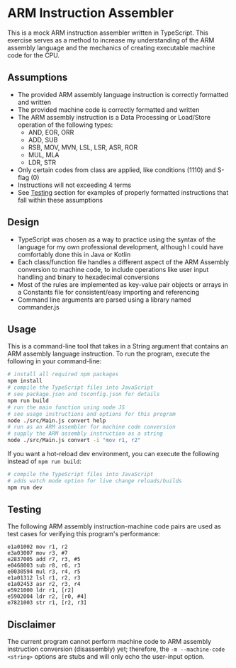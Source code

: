 # ARM Instruction Assembler

This is a mock ARM instruction assembler written in TypeScript. This exercise serves as a method to increase my understanding of the ARM assembly language and the mechanics of creating executable machine code for the CPU.

## Assumptions

- The provided ARM assembly language instruction is correctly formatted and written
- The provided machine code is correctly formatted and written
- The ARM assembly instruction is a Data Processing or Load/Store operation of the following types:
  - AND, EOR, ORR
  - ADD, SUB
  - RSB, MOV, MVN, LSL, LSR, ASR, ROR
  - MUL, MLA
  - LDR, STR
- Only certain codes from class are applied, like conditions (1110) and S-flag (0)
- Instructions will not exceeding 4 terms
- See [Testing](#testing) section for examples of properly formatted instructions that fall within these assumptions

## Design

- TypeScript was chosen as a way to practice using the syntax of the language for my own professional development, although I could have comfortably done this in Java or Kotlin
- Each class/function file handles a different aspect of the ARM Assembly conversion to machine code, to include operations like user input handling and binary to hexadecimal conversions
- Most of the rules are implemented as key-value pair objects or arrays in a Constants file for consistent/easy importing and referencing
- Command line arguments are parsed using a library named commander.js

## Usage

This is a command-line tool that takes in a String argument that contains an ARM assembly language instruction. To run the program, execute the following in your command-line:

```bash
# install all required npm packages
npm install
# compile the TypeScript files into JavaScript
# see package.json and tsconfig.json for details
npm run build
# run the main function using node JS
# see usage instructions and options for this program
node ./src/Main.js convert help
# run as an ARM assembler for machine code conversion
# supply the ARM assembly instruction as a string
node ./src/Main.js convert -i "mov r1, r2"
```

If you want a hot-reload dev environment, you can execute the following instead of `npm run build`:

```bash
# compile the TypeScript files into JavaScript
# adds watch mode option for live change reloads/builds
npm run dev
```

## Testing

The following ARM assembly instruction-machine code pairs are used as test cases for verifying this program's performance:

```text
e1a01002 mov r1, r2
e3a03007 mov r3, #7
e2837005 add r7, r3, #5
e0468003 sub r8, r6, r3
e0030594 mul r3, r4, r5
e1a01312 lsl r1, r2, r3
e1a02453 asr r2, r3, r4
e5921000 ldr r1, [r2]
e5902004 ldr r2, [r0, #4]
e7821003 str r1, [r2, r3]
```

## Disclaimer

The current program cannot perform machine code to ARM assembly instruction conversion (disassembly) yet; therefore, the `-m --machine-code <string>` options are stubs and will only echo the user-input option.
